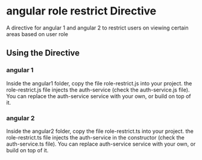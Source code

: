 # angular role restrict Directive
A directive for angular 1 and angular 2 to restrict users on viewing certain areas based on user role

## Using the Directive

### angular 1
Inside the angular1 folder, copy the file role-restrict.js into your project. 
the role-restrict.js file injects the auth-service (check the auth-service.js file). 
You can replace the auth-service service with your own, or build on top of it.

### angular 2
Inside the angular2 folder, copy the file role-restrict.ts into your project. 
the role-restrict.ts file injects the auth-service in the constructor (check the auth-service.ts file). 
You can replace auth-service service with your own, or build on top of it.
